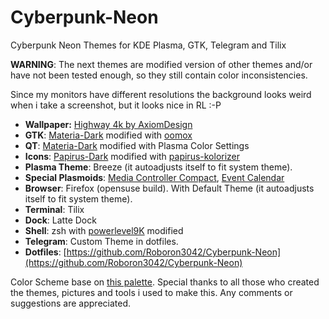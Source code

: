 # Cyberpunk-Neon
Cyberpunk Neon Themes for KDE Plasma, GTK, Telegram and Tilix

**WARNING**: The next themes are modified version of other themes and/or have not been tested enough, so they still contain color inconsistencies.


Since my monitors have different resolutions the background looks weird when i take a screenshot, but it looks nice in RL :-P

* **Wallpaper:** [Highway 4k by AxiomDesign](https://www.deviantart.com/axiomdesign/art/Highway-4k-696620104)
* **GTK**: [Materia-Dark](https://github.com/nana-4/materia-theme) modified with [oomox](https://github.com/themix-project/oomox)
* **QT**: [Materia-Dark](https://github.com/PapirusDevelopmentTeam/materia-kde) modified with Plasma Color Settings
* **Icons**: [Papirus-Dark](https://github.com/PapirusDevelopmentTeam/papirus-icon-theme) modified with [papirus-kolorizer](https://github.com/DarthWound/papirus-kolorizer)
* **Plasma Theme**: Breeze (it autoadjusts itself to fit system theme).
* **Special Plasmoids**: [Media Controller Compact](https://store.kde.org/p/998887/), [Event Calendar](https://store.kde.org/p/998901/)
* **Browser**: Firefox (opensuse build). With Default Theme (it autoadjusts itself to fit system theme).
* **Terminal**: Tilix
* **Dock**: Latte Dock
* **Shell**: zsh with [powerlevel9K](https://github.com/bhilburn/powerlevel9k) modified
* **Telegram**: Custom Theme in dotfiles.
* **Dotfiles**: [https://github.com/Roboron3042/Cyberpunk-Neon](https://github.com/Roboron3042/Cyberpunk-Neon)

Color Scheme base on [this palette](https://www.color-hex.com/color-palette/61235). Special thanks to all those who created the themes, pictures and tools i used to make this. Any comments or suggestions are appreciated.
